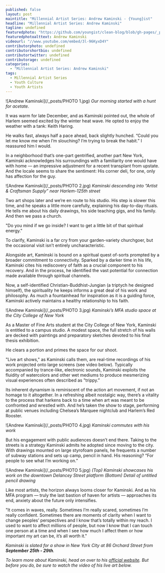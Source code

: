 ```yaml
---
published: false
layout: post
maintitle: "Millennial Artist Series: Andrew Kaminski - {Young}ist"
headline: "Millennial Artist Series: Andrew Kaminski"
tagline: undefined
featuredphoto: "https://github.com/youngist/clean-blog/blob/gh-pages/_posts/PHOTO%205.jpg"
featuredphotoalttext: Andrew Kaminski
videourl: "//www.youtube.com/embed/3l-96KyxD4Y"
contributorphoto: undefined
contributorshortbio: undefined
contributortwitter: undefined
contributorage: undefined
categories: 
  - "Millennial Artist Series: Andrew Kaminski"
tags: 
  - Millennial Artist Series
  - Youth Culture
  - Youth Artists
---
```


![Andrew Kaminski](/_posts/PHOTO 1.jpg)
_Our morning started with a hunt for acetate._

It was warm for late December, and as Kaminski pointed out, the whole of Harlem seemed excited by the winter heat wave. He opted to enjoy the weather with a tank: Keith Haring. 

He walks fast, always half a pace ahead, back slightly hunched. “Could you let me know me when I’m slouching? I’m trying to break the habit.” I reassured him I would.

In a neighborhood that’s one-part gentrified, another part New York, Kaminski acknowledges his surroundings with a familiarity one would have with home — an impressive adjustment for a recent transplant from upstate. And the locale seems to share the sentiment: His corner deli, for one, only has affection for the guy.

![Andrew Kaminski](/_posts/PHOTO 2.jpg)
_Kaminski descending into “Artist & Craftsman Supply” near Harlem-125th street_

Two art shops later and we’re en route to his studio. His step is slower this time, and he speaks a little more carefully, explaining his day-to-day rituals. He tells me about his daily drawings, his side teaching gigs, and his family. And then we pass a church.

"Do you mind if we go inside? I want to get a little bit of that spiritual energy."

To clarify, Kaminski is a far cry from your garden-variety churchgoer, but the occasional visit isn’t entirely uncharacteristic. 

Alongside art, Kaminski is bound on a spiritual quest of-sorts prompted by a broader commitment to connectivity. Sparked by a darker time in his life, Kaminski cites his rediscovery of faith as a crucial component to his recovery. And in the process, he identified the vast potential for connection made available through spiritual channels.

Now, a self-identified Christian-Buddhist-Jungian (a triptych he designed himself), the spirituality he keeps informs a great deal of his work and philosophy. As much a fountainhead for inspiration as it is a guiding force, Kaminski actively maintains a healthy relationship to his faith.

![Andrew Kaminski](/_posts/PHOTO 3.jpg)
_Kaminski’s MFA studio space at the City College of New York_

As a Master of Fine Arts student at the City College of New York, Kaminski is entitled to a campus studio. A modest space, the full stretch of his walls are decked with paintings and preparatory sketches devoted to his final thesis exhibition.

He clears a portion and primes the space for our shoot.

"Live art shows," as Kaminski calls them, are real-time recordings of his work projected onto large screens (see video below). Typically accompanied by trance-like, electronic sounds, Kaminski exploits the fluidity of watercolors and other wet mediums to produce mesmerizing visual experiences often described as "trippy.”

Its inherent dynamism is reminiscent of the action art movement, if not an homage to it altogether. In a refreshing albeit nostalgic way, there’s a vitality to the process that harkens back to a time when art was meant to be confronted and wrestled with. And he’s taken the show to stage, performing at public venues including Chelsea’s Marquee nightclub and Harlem’s Red Rooster.

![Andrew Kaminski](/_posts/PHOTO 4.jpg)
_Kaminski commutes with his work_

But his engagement with public audiences doesn’t end there. Taking to the streets is a strategy Kaminski admits he adopted since moving to the city. With drawings mounted on large styrofoam panels, he frequents a number of subway stations and sets up camp, pencil in hand. His reasoning? “For people to see what I’m working on.”

![Andrew Kaminski](/_posts/PHOTO 5.jpg)
_(Top) Kaminski showcases his work on the downtown Delancey Street platform (Bottom) Detail of untitled pencil drawing_

Like most artists, the horizon always looms closer for Kaminski. And as his MFA program — truly the last bastion of haven for artists — approaches its end, anxiety about the future only intensifies. 

"It comes in waves, really. Sometimes I’m really scared, sometimes I’m really confident. Sometimes there are moments of clarity when I want to change peoples’ perspectives and I know that’s totally within my reach. I used to want to affect millions of people, but now I know that I can touch one person at a time and when I see how much I affect them or how important my art can be, it’s all worth it."

_Kaminski is slated for a show in New York City at 86 Orchard Street from **September 25th - 29th**._

_To learn more about Kaminski, head on over to his [official website](http://www.andrewkaminskiart.com/). But before you do, be sure to watch the video of his live art below._


